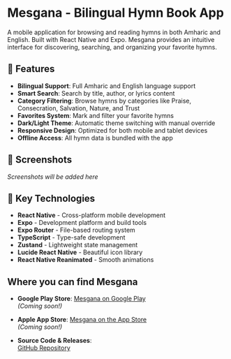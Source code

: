 # Mesgana - Bilingual Hymn Book App

A mobile application for browsing and reading hymns in both Amharic and English. Built with React Native and Expo.
Mesgana provides an intuitive interface for discovering, searching, and organizing your favorite hymns.

## 🌟 Features

- **Bilingual Support**: Full Amharic and English language support
- **Smart Search**: Search by title, author, or lyrics content
- **Category Filtering**: Browse hymns by categories like Praise, Consecration, Salvation, Nature, and Trust
- **Favorites System**: Mark and filter your favorite hymns
- **Dark/Light Theme**: Automatic theme switching with manual override
- **Responsive Design**: Optimized for both mobile and tablet devices
- **Offline Access**: All hymn data is bundled with the app

## 📱 Screenshots

*Screenshots will be added here*

## 🎨 Key Technologies

- **React Native** - Cross-platform mobile development
- **Expo** - Development platform and build tools
- **Expo Router** - File-based routing system
- **TypeScript** - Type-safe development
- **Zustand** - Lightweight state management
- **Lucide React Native** - Beautiful icon library
- **React Native Reanimated** - Smooth animations


## Where you can find **Mesgana**

- **Google Play Store**: [Mesgana on Google Play](https://play.google.com/store/apps/details?id=com.yourcompany.mesgana)  
  *(Coming soon!)*

- **Apple App Store**: [Mesgana on the App Store](https://apps.apple.com/app/id0000000000)  
  *(Coming soon!)*

- **Source Code & Releases**:  
  [GitHub Repository](https://github.com/mk1316/mesgana)
 